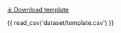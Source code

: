 [⤓ Download template](https://github.com/mc2-center/data-models/raw/main/templates/DatasetView.csv)

{{ read_csv('dataset/template.csv') }}
